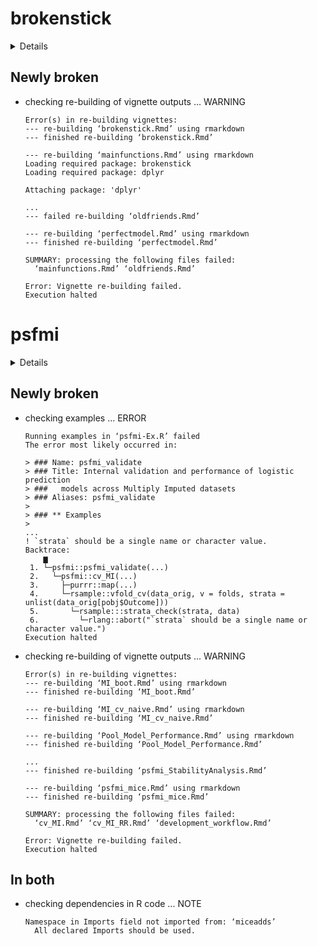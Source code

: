 # brokenstick

<details>

* Version: 2.3.0
* GitHub: https://github.com/growthcharts/brokenstick
* Source code: https://github.com/cran/brokenstick
* Date/Publication: 2022-09-07 22:23:04 UTC
* Number of recursive dependencies: 92

Run `cloud_details(, "brokenstick")` for more info

</details>

## Newly broken

*   checking re-building of vignette outputs ... WARNING
    ```
    Error(s) in re-building vignettes:
    --- re-building ‘brokenstick.Rmd’ using rmarkdown
    --- finished re-building ‘brokenstick.Rmd’
    
    --- re-building ‘mainfunctions.Rmd’ using rmarkdown
    Loading required package: brokenstick
    Loading required package: dplyr
    
    Attaching package: 'dplyr'
    
    ...
    --- failed re-building ‘oldfriends.Rmd’
    
    --- re-building ‘perfectmodel.Rmd’ using rmarkdown
    --- finished re-building ‘perfectmodel.Rmd’
    
    SUMMARY: processing the following files failed:
      ‘mainfunctions.Rmd’ ‘oldfriends.Rmd’
    
    Error: Vignette re-building failed.
    Execution halted
    ```

# psfmi

<details>

* Version: 1.0.0
* GitHub: https://github.com/mwheymans/psfmi
* Source code: https://github.com/cran/psfmi
* Date/Publication: 2021-09-23 10:10:05 UTC
* Number of recursive dependencies: 156

Run `cloud_details(, "psfmi")` for more info

</details>

## Newly broken

*   checking examples ... ERROR
    ```
    Running examples in ‘psfmi-Ex.R’ failed
    The error most likely occurred in:
    
    > ### Name: psfmi_validate
    > ### Title: Internal validation and performance of logistic prediction
    > ###   models across Multiply Imputed datasets
    > ### Aliases: psfmi_validate
    > 
    > ### ** Examples
    > 
    ...
    ! `strata` should be a single name or character value.
    Backtrace:
        ▆
     1. └─psfmi::psfmi_validate(...)
     2.   └─psfmi::cv_MI(...)
     3.     ├─purrr::map(...)
     4.     └─rsample::vfold_cv(data_orig, v = folds, strata = unlist(data_orig[pobj$Outcome]))
     5.       └─rsample:::strata_check(strata, data)
     6.         └─rlang::abort("`strata` should be a single name or character value.")
    Execution halted
    ```

*   checking re-building of vignette outputs ... WARNING
    ```
    Error(s) in re-building vignettes:
    --- re-building ‘MI_boot.Rmd’ using rmarkdown
    --- finished re-building ‘MI_boot.Rmd’
    
    --- re-building ‘MI_cv_naive.Rmd’ using rmarkdown
    --- finished re-building ‘MI_cv_naive.Rmd’
    
    --- re-building ‘Pool_Model_Performance.Rmd’ using rmarkdown
    --- finished re-building ‘Pool_Model_Performance.Rmd’
    
    ...
    --- finished re-building ‘psfmi_StabilityAnalysis.Rmd’
    
    --- re-building ‘psfmi_mice.Rmd’ using rmarkdown
    --- finished re-building ‘psfmi_mice.Rmd’
    
    SUMMARY: processing the following files failed:
      ‘cv_MI.Rmd’ ‘cv_MI_RR.Rmd’ ‘development_workflow.Rmd’
    
    Error: Vignette re-building failed.
    Execution halted
    ```

## In both

*   checking dependencies in R code ... NOTE
    ```
    Namespace in Imports field not imported from: ‘miceadds’
      All declared Imports should be used.
    ```

